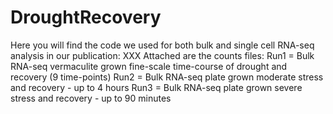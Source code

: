 # DroughtRecovery
Here you will find the code we used for both bulk and single cell RNA-seq analysis in our publication: XXX
Attached are the counts files:
Run1 = Bulk RNA-seq vermaculite grown fine-scale time-course of drought and recovery (9 time-points)
Run2 = Bulk RNA-seq plate grown moderate stress and recovery - up to 4 hours
Run3 = Bulk RNA-seq plate grown severe stress and recovery - up to 90 minutes
